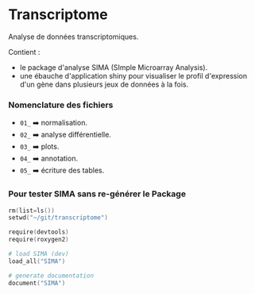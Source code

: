 Transcriptome
=============

Analyse de données transcriptomiques.

Contient : 
  - le package d'analyse SIMA (SImple Microarray Analysis).
  - une ébauche d'application shiny pour visualiser le profil d'expression d'un gène dans plusieurs jeux de données à la fois.

### Nomenclature des fichiers
  - ``01_`` :arrow_right: normalisation.
  - ``02_`` :arrow_right: analyse différentielle.
  - ``03_`` :arrow_right: plots.
  - ``04_`` :arrow_right: annotation.
  - ``05_`` :arrow_right: écriture des tables.

### Pour tester SIMA sans re-générer le Package

```S
rm(list=ls())
setwd("~/git/transcriptome")

require(devtools)
require(roxygen2)

# load SIMA (dev) 
load_all("SIMA")

# generate documentation
document("SIMA")
```
